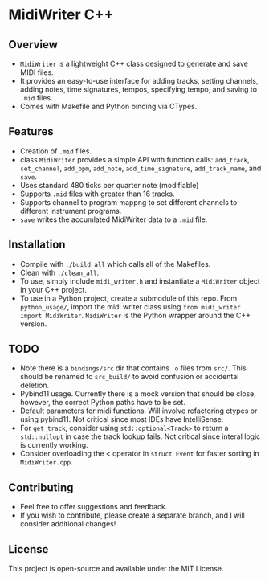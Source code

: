 # MidiWriter C++

## Overview
* `MidiWriter` is a lightweight C++ class designed to generate and save MIDI files.
* It provides an easy-to-use interface for adding tracks, setting channels, adding notes, time signatures, tempos, specifying tempo, and saving to `.mid` files.
* Comes with Makefile and Python binding via CTypes.

## Features
* Creation of `.mid` files.
* class `MidiWriter` provides a simple API with function calls: `add_track`, `set_channel`, `add_bpm`, `add_note`, `add_time_signature`, `add_track_name`, and `save`.
* Uses standard 480 ticks per quarter note (modifiable)
* Supports `.mid` files with greater than 16 tracks.
* Supports channel to program mappng to set different channels to different instrument programs.
* `save` writes the accumlated MidiWriter data to a `.mid` file.

## Installation
* Compile with `./build_all` which calls all of the Makefiles.
* Clean with `./clean_all`.
* To use, simply include `midi_writer.h` and instantiate a `MidiWriter` object in your C++ project.
* To use in a Python project, create a submodule of this repo. From `python_usage/`, import the midi writer class using `from midi_writer import MidiWriter`. `MidiWriter` is the Python wrapper around the C++ version. 

## TODO
* Note there is a `bindings/src` dir that contains `.o` files from `src/`. This should be renamed to `src_build/` to avoid confusion or accidental deletion.
* Pybind11 usage. Currently there is a mock version that should be close, however, the correct Python paths have to be set.
* Default parameters for midi functions. Will involve refactoring ctypes or using pybind11. Not critical since most IDEs have IntelliSense.
* For `get_track`, consider using `std::optional<Track>` to return a `std::nullopt` in case the track lookup fails. Not critical since interal logic is currently working.
* Consider overloading the < operator in `struct Event` for faster sorting in `MidiWriter.cpp`.

## Contributing
* Feel free to offer suggestions and feedback.
* If you wish to contribute, please create a separate branch, and I will consider additional changes!

## License
This project is open-source and available under the MIT License.
